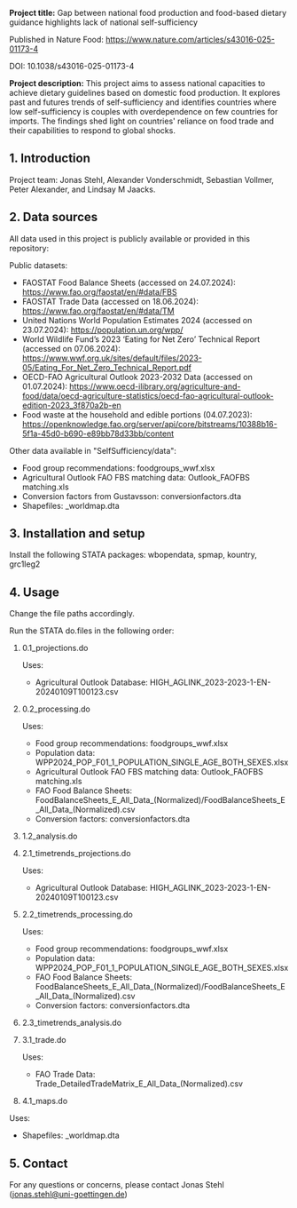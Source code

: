 **Project title:** Gap between national food production and food-based dietary guidance highlights lack of national self-sufficiency

Published in Nature Food: https://www.nature.com/articles/s43016-025-01173-4

DOI: 10.1038/s43016-025-01173-4

**Project description:**
This project aims to assess national capacities to achieve dietary guidelines based on domestic food production. It explores past and futures trends of self-sufficiency and identifies countries where low self-sufficiency is couples with overdependence on few countries for imports.
The findings shed light on countries' reliance on food trade and their capabilities to respond to global shocks.


## 1. Introduction

Project team: Jonas Stehl, Alexander Vonderschmidt, Sebastian Vollmer, Peter Alexander, and Lindsay M Jaacks.



## 2. Data sources

All data used in this project is publicly available or provided in this repository:

Public datasets:
  - FAOSTAT Food Balance Sheets (accessed on 24.07.2024): https://www.fao.org/faostat/en/#data/FBS
  - FAOSTAT Trade Data (accessed on 18.06.2024): https://www.fao.org/faostat/en/#data/TM
  - United Nations World Population Estimates 2024 (accessed on 23.07.2024): https://population.un.org/wpp/
  - World Wildlife Fund’s 2023 ‘Eating for Net Zero’ Technical Report (accessed on 07.06.2024): https://www.wwf.org.uk/sites/default/files/2023-05/Eating_For_Net_Zero_Technical_Report.pdf
  - OECD-FAO Agricultural Outlook 2023-2032 Data (accessed on 01.07.2024): https://www.oecd-ilibrary.org/agriculture-and-food/data/oecd-agriculture-statistics/oecd-fao-agricultural-outlook-edition-2023_3f870a2b-en
  - Food waste at the household and edible portions (04.07.2023): https://openknowledge.fao.org/server/api/core/bitstreams/10388b16-5f1a-45d0-b690-e89bb78d33bb/content

Other data available in "SelfSufficiency/data":
  - Food group recommendations: foodgroups_wwf.xlsx
  - Agricultural Outlook FAO FBS matching data: Outlook_FAOFBS matching.xls
  - Conversion factors from Gustavsson: conversionfactors.dta
  - Shapefiles: _worldmap.dta

## 3. Installation and setup

Install the following STATA packages: wbopendata, spmap, kountry, grc1leg2

## 4. Usage
Change the file paths accordingly.

Run the STATA do.files in the following order:
1. 0.1_projections.do

   Uses:
   - Agricultural Outlook Database: HIGH_AGLINK_2023-2023-1-EN-20240109T100123.csv

3. 0.2_processing.do

   Uses:
   - Food group recommendations: foodgroups_wwf.xlsx
   - Population data: WPP2024_POP_F01_1_POPULATION_SINGLE_AGE_BOTH_SEXES.xlsx
   - Agricultural Outlook FAO FBS matching data: Outlook_FAOFBS matching.xls
   - FAO Food Balance Sheets: FoodBalanceSheets_E_All_Data_(Normalized)/FoodBalanceSheets_E_All_Data_(Normalized).csv
   - Conversion factors: conversionfactors.dta

4. 1.2_analysis.do

5. 2.1_timetrends_projections.do

   Uses:
   - Agricultural Outlook Database: HIGH_AGLINK_2023-2023-1-EN-20240109T100123.csv

6. 2.2_timetrends_processing.do

   Uses:
   - Food group recommendations: foodgroups_wwf.xlsx
   - Population data: WPP2024_POP_F01_1_POPULATION_SINGLE_AGE_BOTH_SEXES.xlsx
   - FAO Food Balance Sheets: FoodBalanceSheets_E_All_Data_(Normalized)/FoodBalanceSheets_E_All_Data_(Normalized).csv
   - Conversion factors: conversionfactors.dta

7. 2.3_timetrends_analysis.do

8. 3.1_trade.do

   Uses:
   - FAO Trade Data: Trade_DetailedTradeMatrix_E_All_Data_(Normalized).csv

10. 4.1_maps.do

  Uses:
   - Shapefiles: _worldmap.dta

## 5. Contact
For any questions or concerns, please contact Jonas Stehl (jonas.stehl@uni-goettingen.de)
